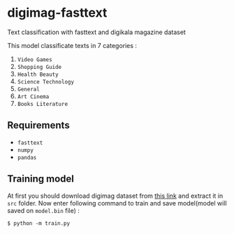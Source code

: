 # digimag-fasttext
Text classification with fasttext and digikala magazine dataset

This model classificate texts in 7 categories :
1. `Video Games`
2. `Shopping Guide`
3. `Health Beauty`
4. `Science Technology`
5. `General`
6. `Art Cinema`
7. `Books Literature`

## Requirements
- `fasttext`
- `numpy`
- `pandas`

## Training model
At first you should download digimag dataset from [this link](https://bit.ly/3ca4bm8) and extract it in `src` folder.
Now enter following command to train and save model(model will saved on `model.bin` file) :
```
$ python -m train.py
```


